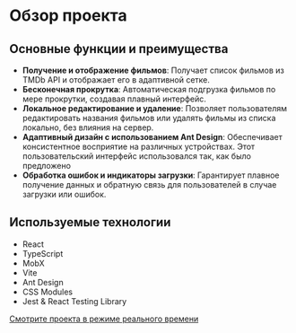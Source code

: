 # Обзор проекта

## Основные функции и преимущества

- **Получение и отображение фильмов**: Получает список фильмов из TMDb API и отображает его в адаптивной сетке.
- **Бесконечная прокрутка**: Автоматическая подгрузка фильмов по мере прокрутки, создавая плавный интерфейс.
- **Локальное редактирование и удаление**: Позволяет пользователям редактировать названия фильмов или удалять фильмы из списка локально, без влияния на сервер.
- **Адаптивный дизайн с использованием Ant Design**: Обеспечивает консистентное восприятие на различных устройствах. Этот пользовательский интерфейс использовался так, как было предложено
- **Обработка ошибок и индикаторы загрузки**: Гарантирует плавное получение данных и обратную связь для пользователей в случае загрузки или ошибок.

## Используемые технологии

- React
- TypeScript
- MobX
- Vite
- Ant Design
- CSS Modules
- Jest & React Testing Library

[Cмотрите проекта в режиме реального времени](https://api-testing-app.vercel.app/)
